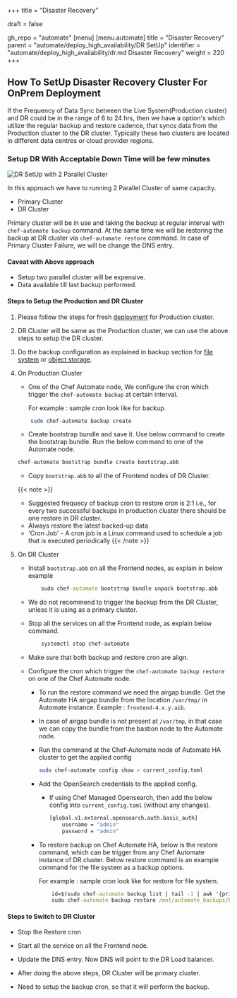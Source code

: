 +++
title = "Disaster Recovery"

draft = false

gh_repo = "automate"
[menu]
  [menu.automate]
    title = "Disaster Recovery"
    parent = "automate/deploy_high_availability/DR SetUp"
    identifier = "automate/deploy_high_availability/dr.md Disaster Recovery"
    weight = 220
+++

## How To SetUp Disaster Recovery Cluster For OnPrem Deployment

If the Frequency of Data Sync between the Live System(Production cluster) and DR could be in the range of 6 to 24 hrs, then we have a option's which utilize the regular backup and restore cadence, that syncs data from the Production cluster to the DR cluster. Typically these two clusters are located in different data centres or cloud provider regions.

### Setup DR With Acceptable Down Time will be few minutes

![DR SetUp with 2 Parallel Cluster](/images/automate/DR-2-cluster.png)

In this approach we have to running 2 Parallel Cluster of same capacity.

- Primary Cluster
- DR Cluster

Primary cluster will be in use and taking the backup at regular interval with `chef-automate backup` command. At the same time we will be restoring the backup at DR cluster via `chef-automate restore` command.
In case of Primary Cluster Failure, we will be change the DNS entry.

#### Caveat with Above approach

- Setup two parallel cluster will be expensive.
- Data available till last backup performed.

#### Steps to Setup the Production and DR Cluster

1. Please follow the steps for fresh [deployment](/automate/ha_onprim_deployment_procedure/#Run-these-steps-on-Bastion-Host-Machine) for Production cluster.

2. DR Cluster will be same as the Production cluster, we can use the above steps to setup the DR cluster.

3. Do the backup configuration as explained in backup section for [file system](/automate/ha_backup_restore_prerequisites/#pre-backup-configuration-for-file-system-backup) or [object storage](https://deploy-preview-7425--chef-automate.netlify.app/automate/ha_backup_restore_prerequisites/#pre-backup-configuration-for-object-storage).

4. On Production Cluster
    - One of the Chef Automate node, We configure the cron which trigger the `chef-automate backup` at certain interval.

        For example : sample cron look like for backup.

    ```sh
        sudo chef-automate backup create
    ```

    - Create bootstrap bundle and save it. Use below command to create the bootstrap bundle. Run the below command to one of the Automate node.

    ```sh
    chef-automate bootstrap bundle create bootstrap.abb
    ```

    - Copy `bootstrap.abb` to all the of Frontend nodes of DR Cluster.

    {{< note >}}
    - Suggested frequecy of backup cron to restore cron is 2:1 i.e., for every two successful backups in production cluster there should be one restore in DR cluster.
    - Always restore the latest backed-up data
    - 'Cron Job' - A cron job is a Linux command used to schedule a job that is executed periodically
    {{< /note >}}

5. On DR Cluster
    - Install `bootstrap.abb` on all the Frontend nodes, as explain in below example

        ```cmd
            sudo chef-automate bootstrap bundle unpack bootstrap.abb
        ```

    - We do not recommend to trigger the backup from the DR Cluster, unless it is using as a primary cluster.

    - Stop all the services on all the Frontend node, as explain  below command.

        ```sh
            systemctl stop chef-automate
        ```

    - Make sure that both backup and restore cron are align.

    - Configure the cron which trigger  the `chef-automate backup restore`  on one of the Chef Automate node.

        - To run the restore command we need the airgap bundle. Get the Automate HA airgap bundle from the location `/var/tmp/` in Automate instance. Example : `frontend-4.x.y.aib`.

        - In case of airgap bundle is not present at `/var/tmp`, in that case we can copy the bundle from the bastion node to the Automate node.

        - Run the command at the Chef-Automate node of Automate HA cluster to get the applied config

            ```bash
            sudo chef-automate config show > current_config.toml 
            ```

        - Add the OpenSearch credentials to the applied config.

            - If using Chef Managed Opensearch, then add the below config into `current_config.toml` (without any changes).

                ```bash
                [global.v1.external.opensearch.auth.basic_auth]
                    username = "admin"
                    password = "admin"
                ```

        - To restore backup on Chef Automate HA, below is the restore command, which can be trigger from any Chef Automate instance of DR cluster. Below restore command is an example command for the file system as a backup options.

            For example : sample cron look like for restore for file system.

            ```cmd
                id=$(sudo chef-automate backup list | tail -1 | awk '{print $1}')
                sudo chef-automate backup restore /mnt/automate_backups/backups/$id/ --patch-config current_config.toml --airgap-bundle /var/tmp/frontend-4.x.y.aib --skip-preflight
            ```

#### Steps to Switch to DR Cluster

- Stop the Restore cron

- Start all the service on all the Frontend node.

- Update the DNS entry. Now DNS will point to the DR Load balancer.

- After doing the above steps, DR Cluster will be primary cluster.

- Need to setup the backup cron, so that it will perform the backup.